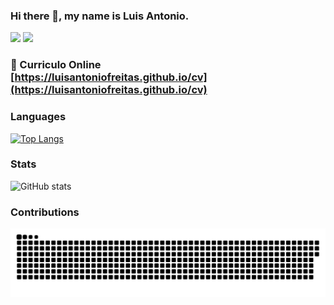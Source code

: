 ### Hi there 👋, my name is Luis Antonio.

<!-- [<img src="https://img.shields.io/badge/LinkedIn-0077B5?style=for-the-badge&logo=linkedin&logoColor=white">](https://www.linkedin.com/in/luisantoniofreitas) -->
<!-- <a href="https://www.linkedin.com/in/luisantoniofreitas" target="_blank"><img src="https://img.shields.io/badge/LinkedIn-0077B5?style=for-the-badge&logo=linkedin&logoColor=white"></a> -->

<!-- [![](https://img.shields.io/badge/-Luis%20Antonio-blue?style=for-the-badge&logo=Linkedin&logoColor=white&link=https://www.linkedin.com/in/luisantoniofreitas)](https://www.linkedin.com/in/luisantoniofreitas) -->
[![](https://img.shields.io/badge/-Luis%20Antonio-blue?style=flat-square&logo=Linkedin&logoColor=white&link=https://www.linkedin.com/in/luisantoniofreitas)](https://www.linkedin.com/in/luisantoniofreitas)
[![](https://img.shields.io/badge/-@LuisAntonioFreitas-%23181717?style=flat-square&logo=github&logoColor=white&color=4d5656)](https://github.com/luisantoniofreitas)

<!-- 📌 [<strong>Curriculo Online</strong>](https://luisantoniofreitas.github.io/cv) -->
<!-- 📌 <a href="https://luisantoniofreitas.github.io/cv" target="_blank"><strong>Curriculo Online</strong></a> -->
### 📌 Curriculo Online<br>[https://luisantoniofreitas.github.io/cv](https://luisantoniofreitas.github.io/cv)

### Languages 
[![Top Langs](https://github-readme-stats.vercel.app/api/top-langs/?username=luisantoniofreitas&layout=pie&langs_count=10&theme=transparent)](https://github.com/anuraghazra/github-readme-stats)

### Stats
![GitHub stats](https://github-readme-stats.vercel.app/api?username=luisantoniofreitas&show_icons=true&theme=transparent&count_private=true)

### Contributions  
![Snake animation](https://github.com/luisantoniofreitas/luisantoniofreitas/blob/output/github-contribution-grid-snake-dark.svg)

<!--
**LuisAntonioFreitas/LuisAntonioFreitas** is a ✨ _special_ ✨ repository because its `README.md` (this file) appears on your GitHub profile.

Here are some ideas to get you started:

- 🔭 I’m currently working on ...
- 🌱 I’m currently learning ...
- 👯 I’m looking to collaborate on ...
- 🤔 I’m looking for help with ...
- 💬 Ask me about ...
- 📫 How to reach me: ...
- 😄 Pronouns: ...
- ⚡ Fun fact: ...
-->
